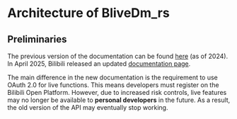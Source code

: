 # Architecture of BliveDm_rs

## Preliminaries

The previous version of the documentation can be found [here](https://open-live.bilibili.com/document/657d8e34-f926-a133-16c0-300c1afc6e6b) (as of 2024). In April 2025, Bilibili released an updated [documentation page](https://open.bilibili.com/doc/4/19350a57-2e2d-43cf-3e6d-c7de132b24b6). 

The main difference in the new documentation is the requirement to use OAuth 2.0 for live functions. This means developers must register on the Bilibili Open Platform. However, due to increased risk controls, live features may no longer be available to **personal developers** in the future. As a result, the old version of the API may eventually stop working.